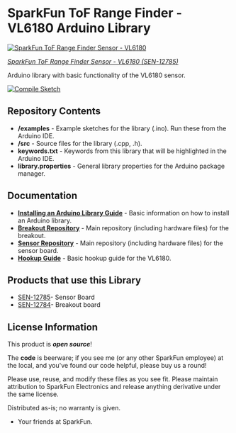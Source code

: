 SparkFun ToF Range Finder - VL6180 Arduino Library
========================================

[![SparkFun ToF Range Finder Sensor - VL6180](https://cdn.sparkfun.com//assets/parts/9/5/9/7/12785-01.jpg)](https://www.sparkfun.com/products/12785)

[*SparkFun ToF Range Finder Sensor - VL6180 (SEN-12785)*](https://www.sparkfun.com/products/12785)

Arduino library with basic functionality of the VL6180 sensor. 

[![Compile Sketch](https://github.com/sparkfun/SparkFun_ToF_Range_Finder-VL6180_Arduino_Library/actions/workflows/compile-sketch.yml/badge.svg)](https://github.com/sparkfun/SparkFun_ToF_Range_Finder-VL6180_Arduino_Library/actions/workflows/compile-sketch.yml)

Repository Contents
-------------------

* **/examples** - Example sketches for the library (.ino). Run these from the Arduino IDE. 
* **/src** - Source files for the library (.cpp, .h).
* **keywords.txt** - Keywords from this library that will be highlighted in the Arduino IDE. 
* **library.properties** - General library properties for the Arduino package manager. 

Documentation
--------------

* **[Installing an Arduino Library Guide](https://learn.sparkfun.com/tutorials/installing-an-arduino-library)** - Basic information on how to install an Arduino library.
* **[Breakout Repository](https://github.com/sparkfun/ToF_Range_Finder_Breakout-VL6180/tree/master)** - Main repository (including hardware files) for the breakout.
* **[Sensor Repository](https://github.com/sparkfun/ToF_Range_Finder_Sensor-VL6180/tree/master)** - Main repository (including hardware files) for the sensor board.
* **[Hookup Guide](https://learn.sparkfun.com/tutorials/vl6180-hookup-guide)** - Basic hookup guide for the VL6180.

Products that use this Library 
---------------------------------

* [SEN-12785](https://www.sparkfun.com/products/12785)- Sensor Board
* [SEN-12784](https://www.sparkfun.com/products/12784)- Breakout board


License Information
-------------------

This product is _**open source**_! 

The **code** is beerware; if you see me (or any other SparkFun employee) at the local, and you've found our code helpful, please buy us a round!

Please use, reuse, and modify these files as you see fit. Please maintain attribution to SparkFun Electronics and release anything derivative under the same license.

Distributed as-is; no warranty is given.

- Your friends at SparkFun.

